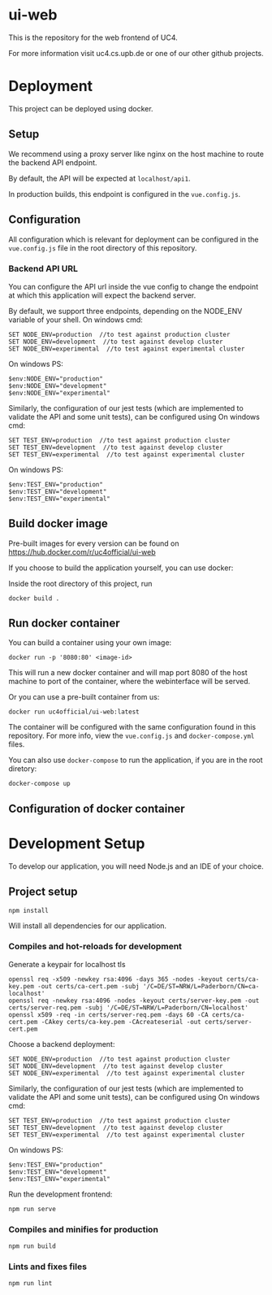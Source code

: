 # ui-web
This is the repository for the web frontend of UC4.

For more information visit uc4.cs.upb.de or one of our other github projects.

# Deployment
This project can be deployed using docker.

## Setup
We recommend using a proxy server like nginx on the host machine to route the backend API endpoint. 

By default, the API will be expected at `localhost/api1`.

In production builds, this endpoint is configured in the `vue.config.js`.

## Configuration
All configuration which is relevant for deployment can be configured in the `vue.config.js` file in the root directory of this repository.

### Backend API URL
You can configure the API url inside the vue config to change the endpoint at which this application will expect the backend server.

By default, we support three endpoints, depending on the NODE_ENV variable of your shell. 
On windows cmd:
```
SET NODE_ENV=production  //to test against production cluster
SET NODE_ENV=development  //to test against develop cluster
SET NODE_ENV=experimental  //to test against experimental cluster
```
On windows PS:
```
$env:NODE_ENV="production"
$env:NODE_ENV="development"
$env:NODE_ENV="experimental"
```

Similarly, the configuration of our jest tests (which are implemented to validate the API and some unit tests), can be configured using
On windows cmd:
```
SET TEST_ENV=production  //to test against production cluster
SET TEST_ENV=development  //to test against develop cluster
SET TEST_ENV=experimental  //to test against experimental cluster
```
On windows PS:
```
$env:TEST_ENV="production"
$env:TEST_ENV="development"
$env:TEST_ENV="experimental"
```

## Build docker image
Pre-built images for every version can be found on https://hub.docker.com/r/uc4official/ui-web

If you choose to build the application yourself, you can use docker:

Inside the root directory of this project, run

`docker build .` 

## Run docker container
You can build a container using your own image:

`docker run -p '8080:80' <image-id>`

This will run a new docker container and will map port 8080 of the host machine to port of the container, where the webinterface will be served.


Or you can use a pre-built container from us:

`docker run uc4official/ui-web:latest`

The container will be configured with the same configuration found in this repository. For more info, view the `vue.config.js` and `docker-compose.yml` files.

You can also use `docker-compose` to run the application, if you are in the root diretory:

`docker-compose up`

## Configuration of docker container


# Development Setup

To develop our application, you will need Node.js and an IDE of your choice.

## Project setup
```
npm install
```
Will install all dependencies for our application.
### Compiles and hot-reloads for development
Generate a keypair for localhost tls
```
openssl req -x509 -newkey rsa:4096 -days 365 -nodes -keyout certs/ca-key.pem -out certs/ca-cert.pem -subj '/C=DE/ST=NRW/L=Paderborn/CN=ca-localhost'
openssl req -newkey rsa:4096 -nodes -keyout certs/server-key.pem -out certs/server-req.pem -subj '/C=DE/ST=NRW/L=Paderborn/CN=localhost'
openssl x509 -req -in certs/server-req.pem -days 60 -CA certs/ca-cert.pem -CAkey certs/ca-key.pem -CAcreateserial -out certs/server-cert.pem
```
Choose a backend deployment:
```
SET NODE_ENV=production  //to test against production cluster
SET NODE_ENV=development  //to test against develop cluster
SET NODE_ENV=experimental  //to test against experimental cluster
```
Similarly, the configuration of our jest tests (which are implemented to validate the API and some unit tests), can be configured using
On windows cmd:
```
SET TEST_ENV=production  //to test against production cluster
SET TEST_ENV=development  //to test against develop cluster
SET TEST_ENV=experimental  //to test against experimental cluster
```
On windows PS:
```
$env:TEST_ENV="production"
$env:TEST_ENV="development"
$env:TEST_ENV="experimental"
```

Run the development frontend:
```
npm run serve
```

### Compiles and minifies for production
```
npm run build
```

### Lints and fixes files
```
npm run lint
```

